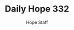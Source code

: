 ---
image: /assets/img/daily-hope-default-artwork.png
title: Daily Hope 332
number: 332
categories:
  - Daily Hope
author: Hope Staff
notes: Daily Hope 332
embed: >-
  EMBED_GOES_HERE
---